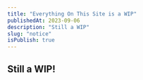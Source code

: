 ```yaml
---
title: "Everything On This Site is a WIP"
publishedAt: 2023-09-06
description: "Still a WIP"
slug: "notice"
isPublish: true
---
```



## Still a WIP!
